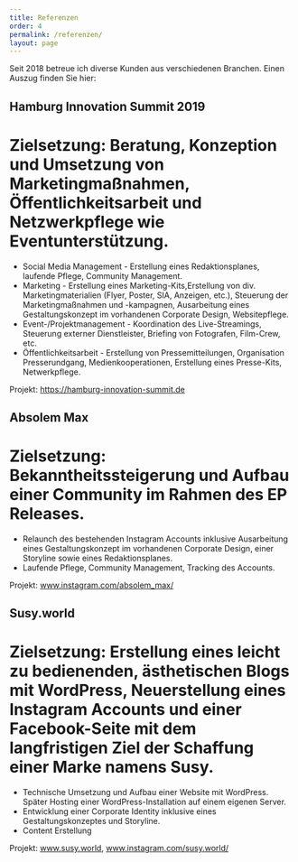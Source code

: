 ```yaml
---
title: Referenzen
order: 4
permalink: /referenzen/
layout: page
---
```

Seit 2018 betreue ich diverse Kunden aus verschiedenen Branchen. Einen Auszug finden Sie hier:

## Hamburg Innovation Summit 2019
# Zielsetzung: Beratung, Konzeption und Umsetzung von Marketingmaßnahmen, Öffentlichkeitsarbeit und Netzwerkpflege wie Eventunterstützung.
-  Social Media Management - Erstellung eines Redaktionsplanes, laufende Pflege, Community Management.
-  Marketing - Erstellung eines Marketing-Kits,Erstellung von div. Marketingmaterialien (Flyer, Poster, SIA, Anzeigen, etc.), Steuerung der Marketingmaßnahmen und -kampagnen, Ausarbeitung eines Gestaltungskonzept im vorhandenen Corporate Design, Websitepflege.
-  Event-/Projektmanagement - Koordination des Live-Streamings, Steuerung externer Dienstleister, Briefing von Fotografen, Film-Crew, etc.
-  Öffentlichkeitsarbeit - Erstellung von Pressemitteilungen, Organisation Presserundgang, Medienkooperationen, Erstellung eines Presse-Kits, Netwerkpflege.

Projekt: https://hamburg-innovation-summit.de

## Absolem Max
# Zielsetzung: Bekanntheitssteigerung und Aufbau einer Community im Rahmen des EP Releases. 

-  Relaunch des bestehenden Instagram Accounts inklusive Ausarbeitung eines Gestaltungskonzept im vorhandenen Corporate Design, einer Storyline sowie eines Redaktionsplanes.
-  Laufende Pflege, Community Management, Tracking des Accounts.

Projekt: www.instagram.com/absolem_max/


## Susy.world
# Zielsetzung: Erstellung eines leicht zu bedienenden, ästhetischen Blogs mit WordPress, Neuerstellung eines Instagram Accounts und einer Facebook-Seite mit dem langfristigen Ziel der Schaffung einer Marke namens Susy.

-  Technische Umsetzung und Aufbau einer Website mit WordPress. Später Hosting einer WordPress-Installation auf einem eigenen Server.
-  Entwicklung einer Corporate Identity inklusive eines Gestaltungskonzeptes und Storyline.
-  Content Erstellung

Projekt: www.susy.world, www.instagram.com/susy.world/
